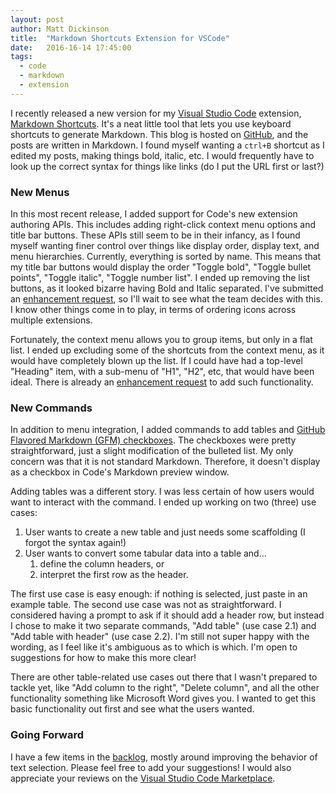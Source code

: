 ```yaml
---
layout: post
author: Matt Dickinson
title:  "Markdown Shortcuts Extension for VSCode"
date:   2016-16-14 17:45:00
tags:
  - code
  - markdown
  - extension
---
```


I recently released a new version for my [Visual Studio Code](https://code.visualstudio.com) extension, 
[Markdown Shortcuts](https://marketplace.visualstudio.com/items?itemName=mdickin.markdown-shortcuts). 
It's a neat little tool that lets you use keyboard shortcuts to generate Markdown. This blog is hosted
on [GitHub](https://www.github.com), and the posts are written in Markdown. I found myself wanting a `ctrl+B` shortcut 
as I edited my posts, making things bold, italic, etc. I would frequently have to look up the correct syntax for things
like links (do I put the URL first or last?)

### New Menus

In this most recent release, I added support for Code's new extension authoring APIs. This includes adding right-click 
context menu options and title bar buttons. These APIs still seem to be in their infancy, as I found myself wanting finer control
over things like display order, display text, and menu hierarchies. Currently, everything is sorted by name. This means that
my title bar buttons would display the order "Toggle bold", "Toggle bullet points", "Toggle italic", "Toggle number list". I ended up
removing the list buttons, as it looked bizarre having Bold and Italic separated. I've submitted an 
[enhancement request](https://github.com/Microsoft/vscode/issues/15596), so I'll wait to see what the team decides with this.
I know other things come in to play, in terms of ordering icons across multiple extensions. 

Fortunately, the context menu allows you to group items, but only in a flat list. I ended up excluding some of the shortcuts
from the context menu, as it would have completely blown up the list. If I could have had a top-level "Heading" item, with a sub-menu
of "H1", "H2", etc, that would have been ideal. There is already an [enhancement request](https://github.com/Microsoft/vscode/issues/9827) 
to add such functionality.

### New Commands

In addition to menu integration, I added commands to add tables and
[GitHub Flavored Markdown (GFM) checkboxes](https://github.com/blog/1375-task-lists-in-gfm-issues-pulls-comments). The checkboxes
were pretty straightforward, just a slight modification of the bulleted list. My only concern was that it is not standard Markdown.
Therefore, it doesn't display as a checkbox in Code's Markdown preview window.

Adding tables was a different story. I was less certain of how users would want to interact with the command. I ended up working on
two (three) use cases:
1. User wants to create a new table and just needs some scaffolding (I forgot the syntax again!)
2. User wants to convert some tabular data into a table and...
    1. define the column headers, or
    2. interpret the first row as the header. 

The first use case is easy enough: if nothing is selected, just paste in an example table.
The second use case was not as straightforward. I considered having a prompt to ask if it should add a header row,
but instead I chose to make it two separate commands, "Add table" (use case 2.1) and "Add table with header" (use case 2.2).
I'm still not super happy with the wording, as I feel like it's ambiguous as to which is which. I'm open to suggestions for
how to make this more clear! 

There are other table-related use cases out there that I wasn't prepared to tackle yet, like "Add column to the right",
"Delete column", and all the other functionality something like Microsoft Word gives you. I wanted to get this basic functionality
out first and see what the users wanted.

### Going Forward

I have a few items in the [backlog](https://github.com/mdickin/vscode-markdown-shortcuts/issues), mostly around
improving the behavior of text selection. Please feel free to add your suggestions! I would also appreciate
your reviews on the [Visual Studio Code Marketplace](https://marketplace.visualstudio.com/items?itemName=mdickin.markdown-shortcuts).